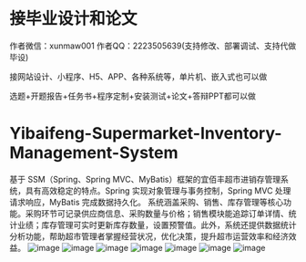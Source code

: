 # 接毕业设计和论文
作者微信：xunmaw001  作者QQ：2223505639(支持修改、部署调试、支持代做毕设)

接网站设计、小程序、H5、APP、各种系统等，单片机、嵌入式也可以做

选题+开题报告+任务书+程序定制+安装测试+论文+答辩PPT都可以做
# Yibaifeng-Supermarket-Inventory-Management-System
基于 SSM（Spring、Spring MVC、MyBatis）框架的宜佰丰超市进销存管理系统，具有高效稳定的特点。Spring 实现对象管理与事务控制，Spring MVC 处理请求响应，MyBatis 完成数据持久化。  系统涵盖采购、销售、库存管理等核心功能。采购环节可记录供应商信息、采购数量与价格；销售模块能追踪订单详情、统计业绩；库存管理可实时更新库存数量，设置预警值。此外，系统还提供数据统计分析功能，帮助超市管理者掌握经营状况，优化决策，提升超市运营效率和经济效益。 
![image](https://github.com/user-attachments/assets/f7da6608-cc43-4d0a-ad6d-56acc2cba6f5)
![image](https://github.com/user-attachments/assets/79962025-5d79-4fbf-b215-9c9b910439ed)
![image](https://github.com/user-attachments/assets/61a68625-1a9d-41b9-ab8b-103756c302f7)
![image](https://github.com/user-attachments/assets/4f73ab1c-0e4c-4f11-ba8a-9fac1a23c670)
![image](https://github.com/user-attachments/assets/81e23fc7-cd65-4837-9420-e792c7b4a4b0)
![image](https://github.com/user-attachments/assets/6df72955-8138-4963-af3f-ebef6ad8fcf8)
![image](https://github.com/user-attachments/assets/bdf60eb9-2b46-4ec4-b33b-e64c7c58cfa3)
